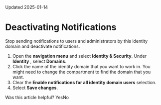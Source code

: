 Updated 2025-01-14
# Deactivating Notifications
Stop sending notifications to users and administrators by this identity domain and deactivate notifications.
  1. Open the **navigation menu** and select **Identity & Security**. Under **Identity** , select **Domains**.
  2. Click the name of the identity domain that you want to work in. You might need to change the compartment to find the domain that you want.
  3. Clear the **Enable notifications for all identity domain users** selection.
  4. Select **Save changes**.


Was this article helpful?
YesNo

